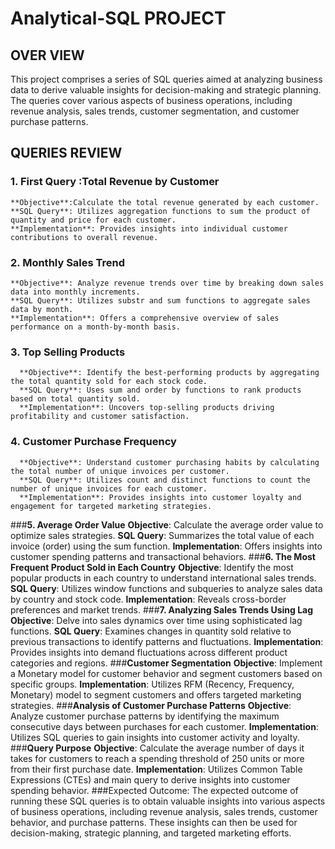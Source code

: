 # Analytical-SQL PROJECT
## **OVER VIEW**
  This project comprises a series of SQL queries aimed at analyzing business data to derive valuable insights for decision-making and strategic planning. The queries cover various aspects of business operations, including revenue analysis, sales trends, customer segmentation, and customer purchase patterns.
## **QUERIES REVIEW**
  ### 1. First Query :Total Revenue by Customer
    **Objective**:Calculate the total revenue generated by each customer.
    **SQL Query**: Utilizes aggregation functions to sum the product of quantity and price for each customer.
    **Implementation**: Provides insights into individual customer contributions to overall revenue.
  ### **2. Monthly Sales Trend**
    **Objective**: Analyze revenue trends over time by breaking down sales data into monthly increments.
    **SQL Query**: Utilizes substr and sum functions to aggregate sales data by month.
    **Implementation**: Offers a comprehensive overview of sales performance on a month-by-month basis.
  ### **3. Top Selling Products**
      **Objective**: Identify the best-performing products by aggregating the total quantity sold for each stock code.
      **SQL Query**: Uses sum and order by functions to rank products based on total quantity sold.
      **Implementation**: Uncovers top-selling products driving profitability and customer satisfaction.
  ### **4. Customer Purchase Frequency**
      **Objective**: Understand customer purchasing habits by calculating the total number of unique invoices per customer.
      **SQL Query**: Utilizes count and distinct functions to count the number of unique invoices for each customer.
      **Implementation**: Provides insights into customer loyalty and engagement for targeted marketing strategies.
  ###**5. Average Order Value**
      **Objective**: Calculate the average order value to optimize sales strategies.
      **SQL Query**: Summarizes the total value of each invoice (order) using the sum function.
      **Implementation**: Offers insights into customer spending patterns and transactional behaviors.
  ###**6. The Most Frequent Product Sold in Each Country**
      **Objective**: Identify the most popular products in each country to understand international sales trends.
      **SQL Query**: Utilizes window functions and subqueries to analyze sales data by country and stock code.
      **Implementation**: Reveals cross-border preferences and market trends.
  ###**7. Analyzing Sales Trends Using Lag**
      **Objective**: Delve into sales dynamics over time using sophisticated lag functions.
      **SQL Query**: Examines changes in quantity sold relative to previous transactions to identify patterns and fluctuations.
      **Implementation**: Provides insights into demand fluctuations across different product categories and regions.
  ###**Customer Segmentation**
      **Objective**: Implement a Monetary model for customer behavior and segment customers based on specific groups.
      **Implementation**: Utilizes RFM (Recency, Frequency, Monetary) model to segment customers and offers targeted marketing strategies.
  ###**Analysis of Customer Purchase Patterns**
      **Objective**: Analyze customer purchase patterns by identifying the maximum consecutive days between purchases for each customer.
      **Implementation**: Utilizes SQL queries to gain insights into customer activity and loyalty.
  ###**Query Purpose**
      **Objective**: Calculate the average number of days it takes for customers to reach a spending threshold of 250 units or more from their first purchase date.
      **Implementation**: Utilizes Common Table Expressions (CTEs) and main query to derive insights into customer spending behavior.
###Expected Outcome:
    The expected outcome of running these SQL queries is to obtain valuable insights into various aspects of business operations, including revenue analysis, sales trends, customer behavior, and purchase patterns. These insights can then be used for decision-making, strategic planning, and targeted marketing efforts.
    
